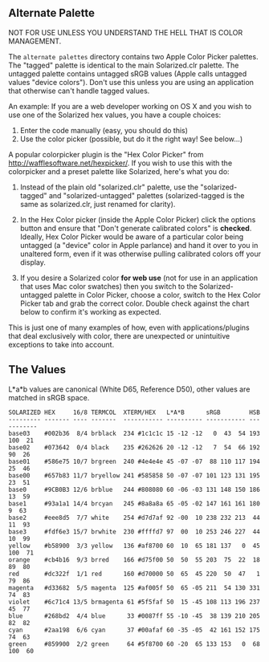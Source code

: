 Alternate Palette
------------------

NOT FOR USE UNLESS YOU UNDERSTAND THE HELL THAT IS COLOR MANAGEMENT.

The `alternate palettes` directory contains two Apple Color Picker palettes.  
The "tagged" palette is identical to the main Solarized.clr palette. The 
untagged palette contains untagged sRGB values (Apple calls untagged values 
"device colors").  Don't use this unless you are using an application that 
otherwise can't handle tagged values.

An example: If you are a web developer working on OS X and you wish to use one 
of the Solarized hex values, you have a couple choices:

1. Enter the code manually (easy, you should do this)
2. Use the color picker (possible, but do it the right way! See below...)

A popular colorpicker plugin is the "Hex Color Picker" from 
<http://wafflesoftware.net/hexpicker/>. If you wish to use this with the 
colorpicker and a preset palette like Solarized, here's what you do:

1. Instead of the plain old "solarized.clr" palette, use the "solarized-tagged" 
   and "solarized-untagged" palettes (solarized-tagged is the same as 
   solarized.clr, just renamed for clarity).

2. In the Hex Color picker (inside the Apple Color Picker) click the options 
   button and ensure that "Don't generate calibrated colors" is **checked**.  
   Ideally, Hex Color Picker would be aware of a particular color being 
   untagged (a "device" color in Apple parlance) and hand it over to you in 
   unaltered form, even if it was otherwise pulling calibrated colors off your 
   display.

3. If you desire a Solarized color **for web use** (not for use in an 
   application that uses Mac color swatches) then you switch to the 
   Solarized-untagged palette in Color Picker, choose a color, switch to the 
   Hex Color Picker tab and grab the correct color. Double check against the 
   chart below to confirm it's working as expected.

This is just one of many examples of how, even with applications/plugins that 
deal exclusively with color, there are unexpected or unintuitive exceptions to 
take into account.

The Values
----------

L\*a\*b values are canonical (White D65, Reference D50), other values are 
matched in sRGB space.

    SOLARIZED HEX     16/8 TERMCOL  XTERM/HEX   L*A*B      sRGB        HSB
    --------- ------- ---- -------  ----------- ---------- ----------- -----------
    base03    #002b36  8/4 brblack  234 #1c1c1c 15 -12 -12   0  43  54 193 100  21
    base02    #073642  0/4 black    235 #262626 20 -12 -12   7  54  66 192  90  26
    base01    #586e75 10/7 brgreen  240 #4e4e4e 45 -07 -07  88 110 117 194  25  46
    base00    #657b83 11/7 bryellow 241 #585858 50 -07 -07 101 123 131 195  23  51
    base0     #9CB0B3 12/6 brblue   244 #808080 60 -06 -03 131 148 150 186  13  59
    base1     #93a1a1 14/4 brcyan   245 #8a8a8a 65 -05 -02 147 161 161 180   9  63
    base2     #eee8d5  7/7 white    254 #d7d7af 92 -00  10 238 232 213  44  11  93
    base3     #fdf6e3 15/7 brwhite  230 #ffffd7 97  00  10 253 246 227  44  10  99
    yellow    #b58900  3/3 yellow   136 #af8700 60  10  65 181 137   0  45 100  71
    orange    #cb4b16  9/3 brred    166 #d75f00 50  50  55 203  75  22  18  89  80
    red       #dc322f  1/1 red      160 #d70000 50  65  45 220  50  47   1  79  86
    magenta   #d33682  5/5 magenta  125 #af005f 50  65 -05 211  54 130 331  74  83
    violet    #6c71c4 13/5 brmagenta 61 #5f5faf 50  15 -45 108 113 196 237  45  77
    blue      #268bd2  4/4 blue      33 #0087ff 55 -10 -45  38 139 210 205  82  82
    cyan      #2aa198  6/6 cyan      37 #00afaf 60 -35 -05  42 161 152 175  74  63
    green     #859900  2/2 green     64 #5f8700 60 -20  65 133 153   0  68 100  60
